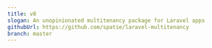 ```yaml
---
title: v8
slogan: An unopinionated multitenancy package for Laravel apps
githubUrl: https://github.com/spatie/laravel-multitenancy
branch: master
---
```

